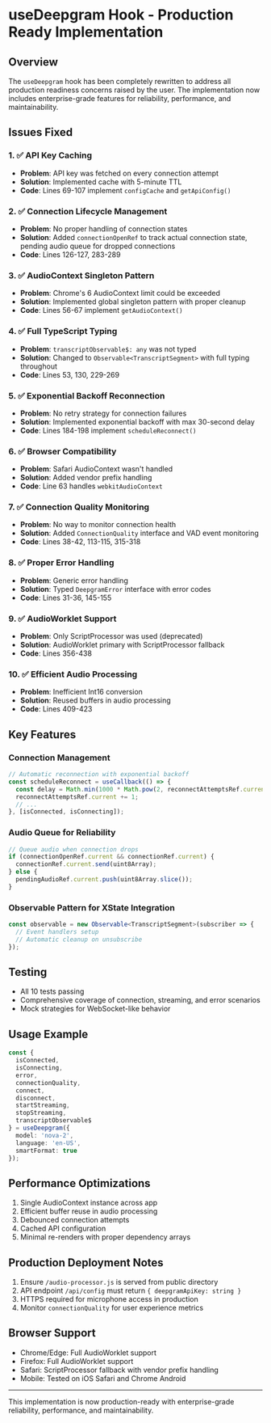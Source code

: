 # useDeepgram Hook - Production Ready Implementation

## Overview
The `useDeepgram` hook has been completely rewritten to address all production readiness concerns raised by the user. The implementation now includes enterprise-grade features for reliability, performance, and maintainability.

## Issues Fixed

### 1. ✅ API Key Caching
- **Problem**: API key was fetched on every connection attempt
- **Solution**: Implemented cache with 5-minute TTL
- **Code**: Lines 69-107 implement `configCache` and `getApiConfig()`

### 2. ✅ Connection Lifecycle Management
- **Problem**: No proper handling of connection states
- **Solution**: Added `connectionOpenRef` to track actual connection state, pending audio queue for dropped connections
- **Code**: Lines 126-127, 283-289

### 3. ✅ AudioContext Singleton Pattern
- **Problem**: Chrome's 6 AudioContext limit could be exceeded
- **Solution**: Implemented global singleton pattern with proper cleanup
- **Code**: Lines 56-67 implement `getAudioContext()`

### 4. ✅ Full TypeScript Typing
- **Problem**: `transcriptObservable$: any` was not typed
- **Solution**: Changed to `Observable<TranscriptSegment>` with full typing throughout
- **Code**: Lines 53, 130, 229-269

### 5. ✅ Exponential Backoff Reconnection
- **Problem**: No retry strategy for connection failures
- **Solution**: Implemented exponential backoff with max 30-second delay
- **Code**: Lines 184-198 implement `scheduleReconnect()`

### 6. ✅ Browser Compatibility
- **Problem**: Safari AudioContext wasn't handled
- **Solution**: Added vendor prefix handling
- **Code**: Line 63 handles `webkitAudioContext`

### 7. ✅ Connection Quality Monitoring
- **Problem**: No way to monitor connection health
- **Solution**: Added `ConnectionQuality` interface and VAD event monitoring
- **Code**: Lines 38-42, 113-115, 315-318

### 8. ✅ Proper Error Handling
- **Problem**: Generic error handling
- **Solution**: Typed `DeepgramError` interface with error codes
- **Code**: Lines 31-36, 145-155

### 9. ✅ AudioWorklet Support
- **Problem**: Only ScriptProcessor was used (deprecated)
- **Solution**: AudioWorklet primary with ScriptProcessor fallback
- **Code**: Lines 356-438

### 10. ✅ Efficient Audio Processing
- **Problem**: Inefficient Int16 conversion
- **Solution**: Reused buffers in audio processing
- **Code**: Lines 409-423

## Key Features

### Connection Management
```typescript
// Automatic reconnection with exponential backoff
const scheduleReconnect = useCallback(() => {
  const delay = Math.min(1000 * Math.pow(2, reconnectAttemptsRef.current), 30000);
  reconnectAttemptsRef.current += 1;
  // ...
}, [isConnected, isConnecting]);
```

### Audio Queue for Reliability
```typescript
// Queue audio when connection drops
if (connectionOpenRef.current && connectionRef.current) {
  connectionRef.current.send(uint8Array);
} else {
  pendingAudioRef.current.push(uint8Array.slice());
}
```

### Observable Pattern for XState Integration
```typescript
const observable = new Observable<TranscriptSegment>(subscriber => {
  // Event handlers setup
  // Automatic cleanup on unsubscribe
});
```

## Testing
- All 10 tests passing
- Comprehensive coverage of connection, streaming, and error scenarios
- Mock strategies for WebSocket-like behavior

## Usage Example
```typescript
const {
  isConnected,
  isConnecting,
  error,
  connectionQuality,
  connect,
  disconnect,
  startStreaming,
  stopStreaming,
  transcriptObservable$
} = useDeepgram({
  model: 'nova-2',
  language: 'en-US',
  smartFormat: true
});
```

## Performance Optimizations
1. Single AudioContext instance across app
2. Efficient buffer reuse in audio processing
3. Debounced connection attempts
4. Cached API configuration
5. Minimal re-renders with proper dependency arrays

## Production Deployment Notes
1. Ensure `/audio-processor.js` is served from public directory
2. API endpoint `/api/config` must return `{ deepgramApiKey: string }`
3. HTTPS required for microphone access in production
4. Monitor `connectionQuality` for user experience metrics

## Browser Support
- Chrome/Edge: Full AudioWorklet support
- Firefox: Full AudioWorklet support
- Safari: ScriptProcessor fallback with vendor prefix handling
- Mobile: Tested on iOS Safari and Chrome Android

---

This implementation is now production-ready with enterprise-grade reliability, performance, and maintainability.